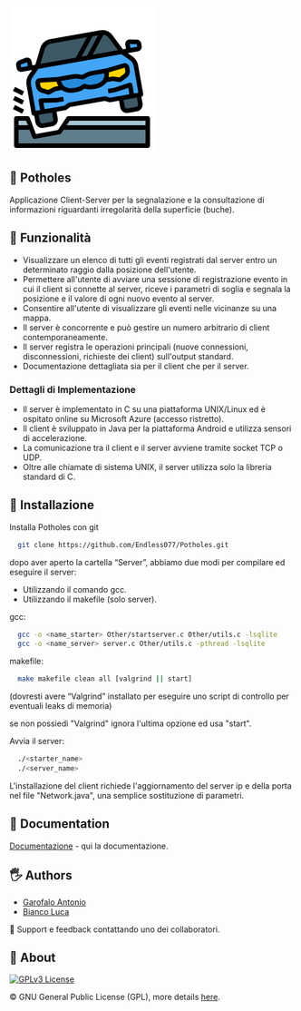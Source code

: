 ![Wallpaper](https://github.com/Endless077/Potholes/blob/main/client/app/src/main/res/drawable/pothole_centoventotto.png)

## 🚗 Potholes

Applicazione Client-Server per la segnalazione e la consultazione di informazioni riguardanti irregolarità della superficie (buche).


## 🚀 Funzionalità

- Visualizzare un elenco di tutti gli eventi registrati dal server entro un determinato raggio dalla posizione dell'utente.
- Permettere all'utente di avviare una sessione di registrazione evento in cui il client si connette al server, riceve i parametri di soglia e segnala la posizione e il valore di ogni nuovo evento al server.
- Consentire all'utente di visualizzare gli eventi nelle vicinanze su una mappa.
- Il server è concorrente e può gestire un numero arbitrario di client contemporaneamente.
- Il server registra le operazioni principali (nuove connessioni, disconnessioni, richieste dei client) sull'output standard.
- Documentazione dettagliata sia per il client che per il server.

### Dettagli di Implementazione

- Il server è implementato in C su una piattaforma UNIX/Linux ed è ospitato online su Microsoft Azure (accesso ristretto).
- Il client è sviluppato in Java per la piattaforma Android e utilizza sensori di accelerazione.
- La comunicazione tra il client e il server avviene tramite socket TCP o UDP.
- Oltre alle chiamate di sistema UNIX, il server utilizza solo la libreria standard di C.


## 📲 Installazione

Installa Potholes con git

```bash
  git clone https://github.com/Endless077/Potholes.git
```

dopo aver aperto la cartella “Server”, abbiamo due modi
per compilare ed eseguire il server:

- Utilizzando il comando gcc.
- Utilizzando il makefile (solo server).

gcc:
```bash
  gcc -o <name_starter> Other/startserver.c Other/utils.c -lsqlite
  gcc -o <name_server> server.c Other/utils.c -pthread -lsqlite
```

makefile:
```bash
  make makefile clean all [valgrind || start]
```

(dovresti avere “Valgrind” installato per eseguire uno script di controllo per eventuali leaks di memoria)

se non possiedi "Valgrind" ignora l'ultima opzione ed usa "start".

Avvia il server:
```bash
  ./<starter_name>
  ./<server_name>
```

L'installazione del client richiede l'aggiornamento del server ip e della porta
nel file "Network.java", una semplice sostituzione di parametri.


## 📃 Documentation

[Documentazione](http://www.example.com/) - qui la documentazione.


## 🖐 Authors

- [Garofalo Antonio](https://github.com/Endless077)
- [Bianco Luca](https://github.com/Luca-Bianco)

📧 Support e feedback contattando uno dei collaboratori.


## 💾 About

[![GPLv3 License](https://img.shields.io/badge/License-GPL%20v3-yellow.svg)](https://opensource.org/licenses/)

©️ GNU General Public License (GPL), more details [here](https://www.gnu.org/licenses/gpl-3.0.en.html).
